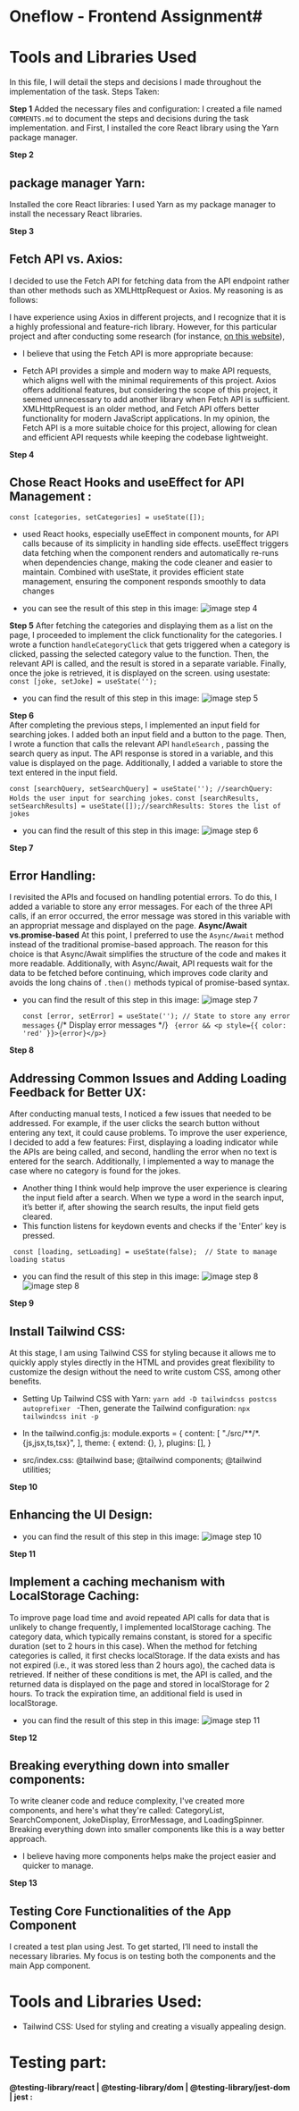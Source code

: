  # Oneflow - Frontend Assignment# 
 # Tools and Libraries Used
  In this file, I will detail the steps and decisions I made throughout the implementation of the task.
Steps Taken:

**Step 1**
Added the necessary files and configuration: I created a file named `COMMENTS.md` to document the steps and decisions during the task implementation. and First, I installed the core React library using the Yarn package manager.

**Step 2**
## package manager Yarn:
Installed the core React libraries: I used Yarn as my package manager to install the necessary React libraries.


**Step 3**
## Fetch API vs. Axios:
I decided to use the Fetch API for fetching data from the API endpoint rather than other methods such as XMLHttpRequest or Axios. My reasoning is as follows:

I have experience using Axios in different projects, and I recognize that it is a highly professional and feature-rich library. However, for this particular project and after conducting some research (for instance, [on this website](https://builtin.com/software-engineering-perspectives/react-api)), 
* I believe that using the Fetch API is more appropriate because:
- Fetch API provides a simple and modern way to make API requests, which aligns well with the minimal requirements of this project.
Axios offers additional features, but considering the scope of this project, it seemed unnecessary to add another library when Fetch API is sufficient.
XMLHttpRequest is an older method, and Fetch API offers better functionality for modern JavaScript applications.
In my opinion, the Fetch API is a more suitable choice for this project, allowing for clean and efficient API requests while keeping the codebase lightweight.


**Step 4**
## Chose React Hooks and useEffect for API Management :
`const [categories, setCategories] = useState([]);`
- used React hooks, especially useEffect in component mounts, for API calls because of its simplicity in handling side effects. useEffect triggers data fetching when the component renders and automatically re-runs when dependencies change, making the code cleaner and easier to maintain. Combined with useState, it provides efficient state management, ensuring the component responds smoothly to data changes
* you can see the result of this step in this image:
![image step 4](/public/steps/1.png)


**Step 5** 
After fetching the categories and displaying them as a list on the page, I proceeded to implement the click functionality for the categories. I wrote a function `handleCategoryClick` that gets triggered when a category is clicked, passing the selected category value to the function. Then, the relevant API is called, and the result is stored in a separate variable. Finally, once the joke is retrieved, it is displayed on the screen.
using usestate:
  `const [joke, setJoke] = useState('');`
* you can find the result of this step in this image:
    ![image step 5](/public/steps/2.png)


**Step 6**  
After completing the previous steps, I implemented an input field for searching jokes. I added both an input field and a button to the page. Then, I wrote a function that calls the relevant API `handleSearch` , passing the search query as input. The API response is stored in a variable, and this value is displayed on the page. Additionally, I added a variable to store the text entered in the input field.  

  `const [searchQuery, setSearchQuery] = useState(''); //searchQuery: Holds the user input for searching jokes.`
  `const [searchResults, setSearchResults] = useState([]);//searchResults: Stores the list of jokes `
* you can find the result of this step in this image:
  ![image step 6](/public/steps/3.png)



**Step 7** 
## Error Handling:  
I revisited the APIs and focused on handling potential errors. To do this, I added a variable to store any error messages. For each of the three API calls, if an error occurred, the error message was stored in this variable with an appropriat message and displayed on the page.
**Async/Await vs.promise-based** 
At this point, I preferred to use the `Async/Await` method instead of the traditional promise-based approach. The reason for this choice is that Async/Await simplifies the structure of the code and makes it more readable. Additionally, with Async/Await, API requests wait for the data to be fetched before continuing, which improves code clarity and avoids the long chains of `.then()` methods typical of promise-based syntax.

* you can find the result of this step in this image:
  ![image step 7](/public/steps/4.png)

  `const [error, setError] = useState(''); // State to store any error messages`
        {/* Display error messages */}
     ` {error && <p style={{ color: 'red' }}>{error}</p>}`



**Step 8**  
## Addressing Common Issues and Adding Loading Feedback for Better UX:
After conducting manual tests, I noticed a few issues that needed to be addressed. For example, if the user clicks the search button without entering any text, it could cause problems. To improve the user experience, I decided to add a few features: First, displaying a loading indicator while the APIs are being called, and second, handling the error when no text is entered for the search. Additionally, I implemented a way to manage the case where no category is found for the jokes.

- Another thing I think would help improve the user experience is clearing the input field after a search. When we type a word in the search input, it’s better if, after showing the search results, the input field gets cleared.
 - This function listens for keydown events and checks if the 'Enter' key is pressed.

  ` const [loading, setLoading] = useState(false);  // State to manage loading status`  
* you can find the result of this step in this image:
 ![image step 8](/public/steps/5.png)
![image step 8](/public/steps/6.png)


**Step 9**  
## Install Tailwind CSS:
At this stage, I am using Tailwind CSS for styling because it allows me to quickly apply styles directly in the HTML and provides great flexibility to customize the design without the need to write custom CSS, among other benefits.
  - Setting Up Tailwind CSS with Yarn:
   `yarn add -D tailwindcss postcss autoprefixer ` 
   -Then, generate the Tailwind configuration:
     `npx tailwindcss init -p`

   - In the tailwind.config.js:
module.exports = {
  content: [
    "./src/**/*.{js,jsx,ts,tsx}",
  ],
  theme: {
    extend: {},
  },
  plugins: [],
}
- src/index.css:
@tailwind base;
@tailwind components;
@tailwind utilities;

**Step 10**
## Enhancing the UI Design:
* you can find the result of this step in this image:
 ![image step 10](/public/steps/7.png)
 
**Step 11**
## Implement a caching mechanism with LocalStorage Caching:
To improve page load time and avoid repeated API calls for data that is unlikely to change frequently, I implemented localStorage caching. The category data, which typically remains constant, is stored for a specific duration (set to 2 hours in this case). When the method for fetching categories is called, it first checks localStorage. If the data exists and has not expired (i.e., it was stored less than 2 hours ago), the cached data is retrieved. If neither of these conditions is met, the API is called, and the returned data is displayed on the page and stored in localStorage for 2 hours. To track the expiration time, an additional field is used in localStorage.
* you can find the result of this step in this image:
 ![image step 11](/public/steps/8.png)


**Step 12**
## Breaking everything down into smaller components:
  To write cleaner code and reduce complexity, I've created more components, and here's what they're called: CategoryList, SearchComponent, JokeDisplay, ErrorMessage, and LoadingSpinner. Breaking everything down into smaller components like this is a way better approach.
- I believe having more components helps make the project easier and quicker to manage.


**Step 13**
## Testing Core Functionalities of the App Component
I created a test plan using Jest. To get started, I’ll need to install the necessary libraries. My focus is on testing both the components and the main App component.






# Tools and Libraries Used:
 * Tailwind CSS: Used for styling and creating a visually appealing design.

# Testing part:

**@testing-library/react | @testing-library/dom | @testing-library/jest-dom | jest :** 
